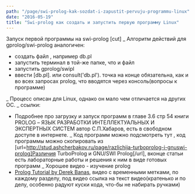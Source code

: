 ```yaml
---
path: "/page/swi-prolog-kak-sozdat-i-zapustit-pervuju-programmu-linux"
date: "2016-05-19"
title: "Swi-prolog как создать и запустить первую программу Linux"
---
```

Запуск первой программы на swi-prolog
[cut]
_ Алгоритм действий для gprolog/swi-prolog аналогичен:
* создать файл , например db.pl
* запустить терминал в той-же папке, что и файл
* запустить gprolog/swipl
* ввести [db.pl]. или consult('db.pl'). точка на конце обязательна, как и во всех запросах prolog, что вводятся через консоль(вопросы к программе)

_ Процесс описан для Linux, однако он мало чем отличается на других ОС.
_ ссылки:
* Подробнее про загрузку и запуск программ в главе 3.6 стр 54 книги PROLOG – ЯЗЫК РАЗРАБОТКИ ИНТЕЛЛЕКТУАЛЬНЫХ И ЭКСПЕРТНЫХ СИСТЕМ автор С.П.Хабаров, есть в свободном доступе в интернете.
_ Код программ можно подсмотреть тут , код программы можно скопировать из [url=http://stud.ashcherbakov.ru/page/razlichija-turboprolog-i-gnuswi-prolog]Различия TurboProlog и GNU/SWI Prolog[/url], вконце статьи есть лабораторные работы и решения к ним в виде готовых программ
_ Хорошее видео - изучение prolog 
* <a href="https://www.youtube.com/watch?v=SykxWpFwMGs">Prolog Tutorial by Derek Banas</a>, видео с временными метками, по каждому разделу, под видео ссылка на текст видео(кратенько и по делу, особенно радуют куски кода, что-бы не набирать ручками)